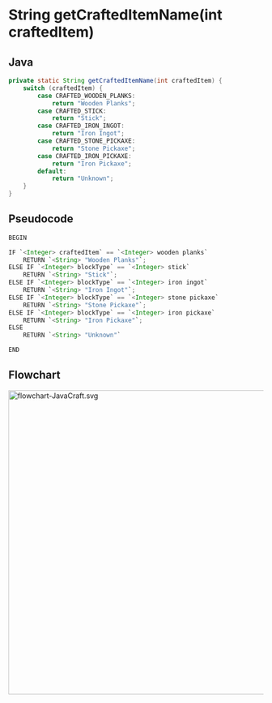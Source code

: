 # String getCraftedItemName(int craftedItem)

## Java

```java
private static String getCraftedItemName(int craftedItem) {
    switch (craftedItem) {
        case CRAFTED_WOODEN_PLANKS:
            return "Wooden Planks";
        case CRAFTED_STICK:
            return "Stick";
        case CRAFTED_IRON_INGOT:
            return "Iron Ingot";
        case CRAFTED_STONE_PICKAXE:
            return "Stone Pickaxe";
        case CRAFTED_IRON_PICKAXE:
            return "Iron Pickaxe";
        default:
            return "Unknown";
    }
}
```

## Pseudocode

```java
BEGIN

IF `<Integer> craftedItem` == `<Integer> wooden planks`
    RETURN `<String> "Wooden Planks"`;
ELSE IF `<Integer> blockType` == `<Integer> stick`
    RETURN `<String> "Stick"`;
ELSE IF `<Integer> blockType` == `<Integer> iron ingot`
    RETURN `<String> "Iron Ingot"`;
ELSE IF `<Integer> blockType` == `<Integer> stone pickaxe`
    RETURN `<String> "Stone Pickaxe"`;
ELSE IF `<Integer> blockType` == `<Integer> iron pickaxe`
    RETURN `<String> "Iron Pickaxe"`;
ELSE
    RETURN `<String> "Unknown"`

END
```

## Flowchart

<img src="./src/flowchart-JavaCraft.svg" alt="flowchart-JavaCraft.svg" width="600"/>
